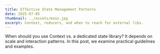 ```yaml
---
title: Effective State Management Patterns
date: 2025-07-05
thumbnail: ../assets/main.jpg
excerpt: Context, reducers, and when to reach for external libs.
---
```


When should you use Context vs. a dedicated state library? It depends on scale and interaction patterns. In this post, we examine practical guidelines and examples.



